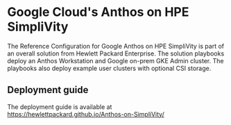 # Google Cloud's Anthos on HPE SimpliVity

The Reference Configuration for Google Anthos on HPE SimpliVity is part of an overall solution from Hewlett Packard Enterprise. The solution playbooks deploy an Anthos Workstation and Google on-prem GKE Admin cluster. The playbooks also deploy example user clusters with optional CSI storage.

## Deployment guide

The deployment guide is available at https://hewlettpackard.github.io/Anthos-on-SimpliVity/ 
